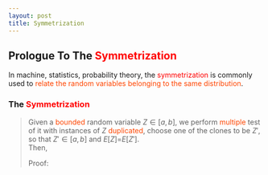 ```yaml
---
layout: post
title: Symmetrization
---
```


## Prologue To The <font color="Red">Symmetrization</font>
<p class="message">
In machine, statistics, probability theory, the <font color="Red">symmetrization</font> is commonly used to <font color="OrangeRed">relate the random variables belonging to the same distribution</font>.  
</p>

### The <font color="Red">Symmetrization</font>
>Given a <font color="OrangeRed">bounded</font> random variable $Z\in\lbrack a,b\rbrack$, we perform <font color="OrangeRed">multiple</font> test of it with instances of $Z$ <font color="OrangeRed">duplicated</font>, choose one of the clones to be $Z'$, so that $Z'\in\lbrack a,b\rbrack$ and $E\lbrack Z\rbrack$=$E\lbrack Z'\rbrack$.  
>Then,  
>
>Proof:
>

<!-- Γ -->
<!-- \frac{\Gamma(k + n)}{\Gamma(n)} \frac{1}{r^k}  -->
<!-- \mbox{\large$\vert$}\nolimits_0^\infty -->
<!-- \vert_0^\infty -->
<!-- &prime; ′ -->
<!-- &Prime; ″ -->
<!-- \overline{X_n} -->
<!-- \frac{{\overline {X_n}}-\mu}{S/\sqrt n} -->
<!-- \lim_{t\rightarrow\infty} -->
<!-- \begin{array}{l}f'(x)\\f''(x)\\f'''(x)\\f''''(x)\end{array} -->
<!-- \\{Z\vert Z\ge t\\} -->
<!-- Z\in\lbrack a,b\rbrack -->
<!-- E\lbrack Z\rbrack -->
<!-- Var\lbrack Z\rbrack -->
<!-- \left|X\right| absolute value of X-->
<!-- \Leftrightarrow -->

<!-- Notes -->
<!-- <font color="OrangeRed">items, verb, to make it the focus</font> -->
<!-- <font color="Red">KKT</font> -->
<!-- <font color="Red">SMO heuristics</font> -->
<!-- <font color="Red">F</font> distribution -->
<!-- <font color="Red">t</font> distribution -->
<!-- <font color="DeepSkyBlue">suggested item, soft item</font> -->
<!-- <font color="RoyalBlue">old alpha</font> -->
<!-- <font color="Green">new alpha</font> -->

<!-- <font color="DeepPink">positive conclusion, finding</font> -->
<!-- <font color="RosyBrown">negative conclusion, finding</font> -->

<!-- <font color="#00ADAD">policy</font> -->
<!-- <font color="#6100A8">full observable</font> -->
<!-- <font color="#FFAC12">partial observable</font> -->
<!-- <font color="#EB00EB">stochastic</font> -->
<!-- <font color="#8400E6">state transition</font> -->
<!-- <font color="#D600D6">discount factor gamma $\gamma$</font> -->
<!-- <font color="#D600D6">$V(S)$</font> -->
<!-- <font color="#9300FF">immediate reward R(S)</font> -->